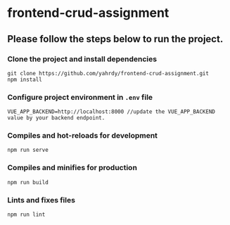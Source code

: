 # frontend-crud-assignment

## Please follow the steps below to run the project.
### Clone the project and install dependencies
```
git clone https://github.com/yahrdy/frontend-crud-assignment.git
npm install
```
### Configure project environment in `.env` file
```
VUE_APP_BACKEND=http://localhost:8000 //update the VUE_APP_BACKEND value by your backend endpoint.
```

### Compiles and hot-reloads for development
```
npm run serve
```

### Compiles and minifies for production
```
npm run build
```

### Lints and fixes files
```
npm run lint
```
